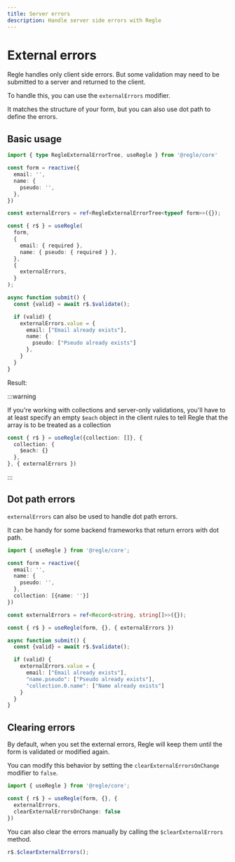 ```yaml
---
title: Server errors
description: Handle server side errors with Regle
---
```


<script setup>
import ExternalErrors from '../parts/components/modifiers/ExternalErrors.vue';
</script>

# External errors

Regle handles only client side errors. But some validation may need to be submitted to a server and returned to the client.

To handle this, you can use the `externalErrors` modifier.

It matches the structure of your form, but you can also use dot path to define the errors.


## Basic usage

```ts
import { type RegleExternalErrorTree, useRegle } from '@regle/core'

const form = reactive({
  email: '',
  name: {
    pseudo: '',
  },
})

const externalErrors = ref<RegleExternalErrorTree<typeof form>>({});

const { r$ } = useRegle(
  form,
  {
    email: { required },
    name: { pseudo: { required } },
  },
  {
    externalErrors,
  }
);

async function submit() {
  const {valid} = await r$.$validate();

  if (valid) {
    externalErrors.value = {
      email: ["Email already exists"],
      name: {
        pseudo: ["Pseudo already exists"]
      },
    }
  }
}
```

Result:

<ExternalErrors/>


:::warning

If you're working with collections and server-only validations, you'll have to at least specify an empty `$each` object in the client rules to tell Regle that the array is to be treated as a collection

```ts
const { r$ } = useRegle({collection: []}, {
  collection: {
    $each: {}
  },
}, { externalErrors })

```

:::


## Dot path errors

`externalErrors` can also be used to handle dot path errors. 

It can be handy for some backend frameworks that return errors with dot path.

```ts
import { useRegle } from '@regle/core';

const form = reactive({
  email: '',
  name: {
    pseudo: '',
  },
  collection: [{name: ''}]
})

const externalErrors = ref<Record<string, string[]>>({});

const { r$ } = useRegle(form, {}, { externalErrors })

async function submit() {
  const {valid} = await r$.$validate();

  if (valid) {
    externalErrors.value = {
      email: ["Email already exists"],
      "name.pseudo": ["Pseudo already exists"],
      "collection.0.name": ["Name already exists"]
    }
  }
}
``` 


## Clearing errors

By default, when you set the external errors, Regle will keep them until the form is validated or modified again.

You can modify this behavior by setting the `clearExternalErrorsOnChange` modifier to `false`.

```ts
import { useRegle } from '@regle/core';

const { r$ } = useRegle(form, {}, { 
  externalErrors, 
  clearExternalErrorsOnChange: false 
})
```

You can also clear the errors manually by calling the `$clearExternalErrors` method.

```ts
r$.$clearExternalErrors();
```



